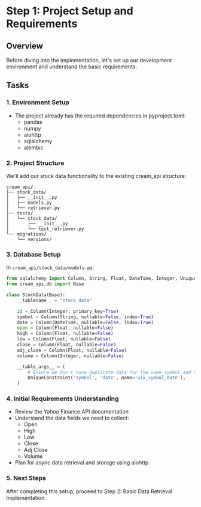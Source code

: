 # Step 1: Project Setup and Requirements

## Overview

Before diving into the implementation, let's set up our development environment and understand the basic requirements.

## Tasks

### 1. Environment Setup

- The project already has the required dependencies in pyproject.toml:
  - pandas
  - numpy
  - aiohttp
  - sqlalchemy
  - alembic

### 2. Project Structure

We'll add our stock data functionality to the existing cream_api structure:

```
cream_api/
├── stock_data/
│   ├── __init__.py
│   ├── models.py
│   └── retriever.py
├── tests/
│   └── stock_data/
│       ├── __init__.py
│       └── test_retriever.py
└── migrations/
    └── versions/
```

### 3. Database Setup

In `cream_api/stock_data/models.py`:

```python
from sqlalchemy import Column, String, Float, DateTime, Integer, UniqueConstraint
from cream_api.db import Base

class StockData(Base):
    __tablename__ = "stock_data"

    id = Column(Integer, primary_key=True)
    symbol = Column(String, nullable=False, index=True)
    date = Column(DateTime, nullable=False, index=True)
    open = Column(Float, nullable=False)
    high = Column(Float, nullable=False)
    low = Column(Float, nullable=False)
    close = Column(Float, nullable=False)
    adj_close = Column(Float, nullable=False)
    volume = Column(Integer, nullable=False)

    __table_args__ = (
        # Ensure we don't have duplicate data for the same symbol and date
        UniqueConstraint('symbol', 'date', name='uix_symbol_date'),
    )
```

### 4. Initial Requirements Understanding

- Review the Yahoo Finance API documentation
- Understand the data fields we need to collect:
  - Open
  - High
  - Low
  - Close
  - Adj Close
  - Volume
- Plan for async data retrieval and storage using aiohttp

### 5. Next Steps

After completing this setup, proceed to Step 2: Basic Data Retrieval Implementation.
